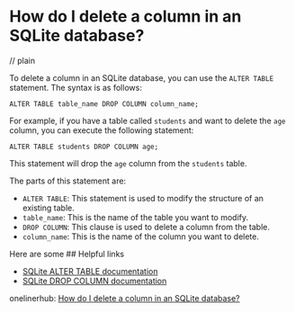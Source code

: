 # How do I delete a column in an SQLite database?
// plain

To delete a column in an SQLite database, you can use the `ALTER TABLE` statement. The syntax is as follows:

```
ALTER TABLE table_name DROP COLUMN column_name;
```

For example, if you have a table called `students` and want to delete the `age` column, you can execute the following statement:

```
ALTER TABLE students DROP COLUMN age;
```

This statement will drop the `age` column from the `students` table.

The parts of this statement are:
- `ALTER TABLE`: This statement is used to modify the structure of an existing table.
- `table_name`: This is the name of the table you want to modify.
- `DROP COLUMN`: This clause is used to delete a column from the table.
- `column_name`: This is the name of the column you want to delete.

Here are some ## Helpful links
- [SQLite ALTER TABLE documentation](https://www.sqlite.org/lang_altertable.html)
- [SQLite DROP COLUMN documentation](https://www.sqlite.org/lang_altertable.html#droppedcolumn)

onelinerhub: [How do I delete a column in an SQLite database?](https://onelinerhub.com/sqlite/how-do-i-delete-a-column-in-an-sqlite-database)